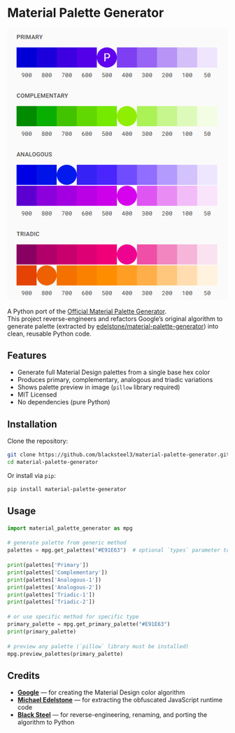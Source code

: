 # Material Palette Generator
![Palette Preview](https://github.com/blacksteel3/material-palette-generator/blob/cca45b190f0716f29117561e5771d20fe07f66bf/preview.png)

A Python port of the [Official Material Palette Generator](https://m2.material.io/design/color/the-color-system.html#tools-for-picking-colors).  
This project reverse-engineers and refactors Google’s original algorithm to generate palette (extracted by [edelstone/material-palette-generator](https://github.com/edelstone/material-palette-generator)) into clean, reusable Python code.

## Features
- Generate full Material Design palettes from a single base hex color
- Produces primary, complementary, analogous and triadic variations
- Shows palette preview in image (`pillow` library required)
- MIT Licensed
- No dependencies (pure Python)

## Installation
Clone the repository:
```bash
git clone https://github.com/blacksteel3/material-palette-generator.git
cd material-palette-generator
```

Or install via `pip`:
```bash
pip install material-palette-generator
```

## Usage
```py
import material_palette_generator as mpg

# generate palette from generic method
palettes = mpg.get_palettes("#E91E63")  # optional `types` parameter to specify color types

print(palettes['Primary'])
print(palettes['Complementary'])
print(palettes['Analogous-1'])
print(palettes['Analogous-2'])
print(palettes['Triadic-1'])
print(palettes['Triadic-2'])

# or use specific method for specific type
primary_palette = mpg.get_primary_palette("#E91E63")
print(primary_palette)

# preview any palette (`pillow` library must be installed)
mpg.preview_palettes(primary_palette)
```

## Credits
- **[Google](www.google.com)** — for creating the Material Design color algorithm
- **[Michael Edelstone](https://github.com/edelstone)** — for extracting the obfuscated JavaScript runtime code
- **[Black Steel](https://github.com/blacksteel3)** — for reverse-engineering, renaming, and porting the algorithm to Python
